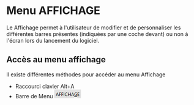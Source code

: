 # Menu AFFICHAGE

Le Affichage permet à l'utilisateur de modifier et de personnaliser 
 les différentes barres présentes (indiquées par une coche devant) ou non 
 à l'écran lors du lancement du logiciel.

## Accès au menu affichage


Il existe différentes méthodes pour accéder au menu Affichage


* Raccourci clavier 
 Alt+A
* Barre de Menu ![](../assets/images/1/BoutonAFFICHAGE.png)


